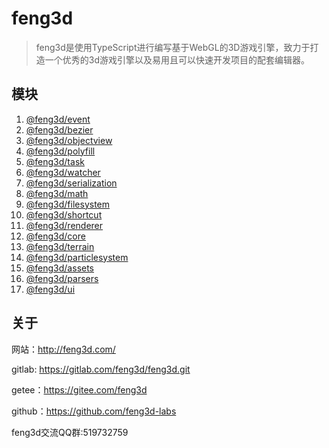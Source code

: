 # feng3d

> feng3d是使用TypeScript进行编写基于WebGL的3D游戏引擎，致力于打造一个优秀的3d游戏引擎以及易用且可以快速开发项目的配套编辑器。

## 模块

1. [@feng3d/event](https://gitlab.com/feng3d/event.git)
2. [@feng3d/bezier](https://gitlab.com/feng3d/bezier.git)
3. [@feng3d/objectview](https://gitlab.com/feng3d/objectview.git)
4. [@feng3d/polyfill](https://gitlab.com/feng3d/polyfill.git)
5. [@feng3d/task](https://gitlab.com/feng3d/task.git)
6. [@feng3d/watcher](https://gitlab.com/feng3d/watcher.git)
7. [@feng3d/serialization](https://gitlab.com/feng3d/serialization.git)
8. [@feng3d/math](https://gitlab.com/feng3d/math.git)
9. [@feng3d/filesystem](https://gitlab.com/feng3d/filesystem.git)
10. [@feng3d/shortcut](https://gitlab.com/feng3d/shortcut.git)
11. [@feng3d/renderer](https://gitlab.com/feng3d/renderer.git)
12. [@feng3d/core](https://gitlab.com/feng3d/core.git)
13. [@feng3d/terrain](https://gitlab.com/feng3d/terrain.git)
14. [@feng3d/particlesystem](https://gitlab.com/feng3d/particlesystem.git)
15. [@feng3d/assets](https://gitlab.com/feng3d/assets.git)
16. [@feng3d/parsers](https://gitlab.com/feng3d/parsers.git)
17. [@feng3d/ui](https://gitlab.com/feng3d/ui.git)

## 关于

网站：http://feng3d.com/

gitlab: https://gitlab.com/feng3d/feng3d.git

getee：https://gitee.com/feng3d

github：https://github.com/feng3d-labs

feng3d交流QQ群:519732759